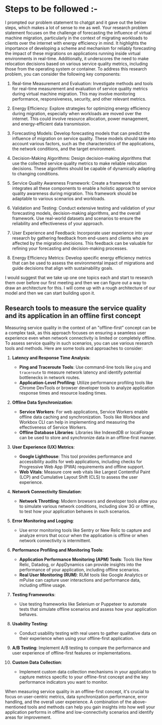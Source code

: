 # Steps to be followed :-
I prompted our problem statement to chatgpt and it gave out the below steps, which makes a lot of sense to me as well. 
Your research problem statement focuses on the challenge of forecasting the influence of virtual machine migration, 
particularly in the context of migrating workloads to clients over the internet with energy 
efficiency in mind. It highlights the importance of developing a scheme and mechanism for reliably forecasting the 
impact of these migrations on applications running inside virtual environments in real-time. 
Additionally, it underscores the need to make relocation decisions based on various service quality metrics,
including those from the operating system or container.
To address this research problem, you can consider the following key components:

1. Real-time Measurement and Evaluation: Investigate methods and tools for real-time measurement and evaluation of service quality metrics during virtual machine migration. This may involve monitoring performance, responsiveness, security, and other relevant metrics.

2. Energy Efficiency: Explore strategies for optimizing energy efficiency during migration, especially when workloads are moved over the internet. This could involve resource allocation, power management, and energy-efficient data transmission.

3. Forecasting Models: Develop forecasting models that can predict the influence of migration on service quality. These models should take into account various factors, such as the characteristics of the applications, the network conditions, and the target environment.

4. Decision-Making Algorithms: Design decision-making algorithms that use the collected service quality metrics to make reliable relocation decisions. These algorithms should be capable of dynamically adapting to changing conditions.

5. Service Quality Awareness Framework: Create a framework that integrates all these components to enable a holistic approach to service quality awareness during migration. This framework should be adaptable to various scenarios and workloads.

6. Validation and Testing: Conduct extensive testing and validation of your forecasting models, decision-making algorithms, and the overall framework. Use real-world datasets and scenarios to ensure the reliability and effectiveness of your approach.

7. User Experience and Feedback: Incorporate user experience into your research by gathering feedback from end-users and clients who are affected by the migration decisions. This feedback can be valuable for refining your forecasting and decision-making processes.

8. Energy Efficiency Metrics: Develop specific energy efficiency metrics that can be used to assess the environmental impact of migrations and guide decisions that align with sustainability goals.

I would suggest that we take up one one topics each and start to research them over before our first meeting and then we can figure out a way to 
draw an architecture for this. I will come up with a rough architecture of our model and then we can start building upon it.

## Research tools to measure the service quality and its application in an offline first concept
Measuring service quality in the context of an "offline-first" concept can be a complex task, as this approach focuses on ensuring a seamless user experience even when network connectivity is limited or completely offline. To assess service quality in such scenarios, you can use various research tools and methods. Here are some tools and approaches to consider:

1. **Latency and Response Time Analysis**:
   - **Ping and Traceroute Tools**: Use command-line tools like `ping` and `traceroute` to measure network latency and identify potential bottlenecks in network routes.
   - **Application-Level Profiling**: Utilize performance profiling tools like Chrome DevTools or browser developer tools to analyze application response times and resource loading times.

2. **Offline Data Synchronization**:
   - **Service Workers**: For web applications, Service Workers enable offline data caching and synchronization. Tools like Workbox and Workbox CLI can help in implementing and measuring the effectiveness of Service Workers.
   - **Offline Database Libraries**: Libraries like IndexedDB or localForage can be used to store and synchronize data in an offline-first manner.

3. **User Experience (UX) Metrics**:
   - **Google Lighthouse**: This tool provides performance and accessibility audits for web applications, including checks for Progressive Web App (PWA) requirements and offline support.
   - **Web Vitals**: Measure core web vitals like Largest Contentful Paint (LCP) and Cumulative Layout Shift (CLS) to assess the user experience.

4. **Network Connectivity Simulation**:
   - **Network Throttling**: Modern browsers and developer tools allow you to simulate various network conditions, including slow 3G or offline, to test how your application behaves in such scenarios.

5. **Error Monitoring and Logging**:
   - Use error monitoring tools like Sentry or New Relic to capture and analyze errors that occur when the application is offline or when network connectivity is intermittent.

6. **Performance Profiling and Monitoring Tools**:
   - **Application Performance Monitoring (APM) Tools**: Tools like New Relic, Datadog, or AppDynamics can provide insights into the performance of your application, including offline scenarios.
   - **Real User Monitoring (RUM)**: RUM tools like Google Analytics or mPulse can capture user interactions and performance data, including offline usage.

7. **Testing Frameworks**:
   - Use testing frameworks like Selenium or Puppeteer to automate tests that simulate offline scenarios and assess how your application behaves.

8. **Usability Testing**:
   - Conduct usability testing with real users to gather qualitative data on their experience when using your offline-first application.

9. **A/B Testing**: Implement A/B testing to compare the performance and user experience of offline-first features or implementations.

10. **Custom Data Collection**:
    - Implement custom data collection mechanisms in your application to capture metrics specific to your offline-first concept and the key performance indicators you want to monitor.

When measuring service quality in an offline-first concept, it's crucial to focus on user-centric metrics, data synchronization performance, error handling, and the overall user experience. A combination of the above-mentioned tools and methods can help you gain insights into how well your application performs in offline and low-connectivity scenarios and identify areas for improvement.
